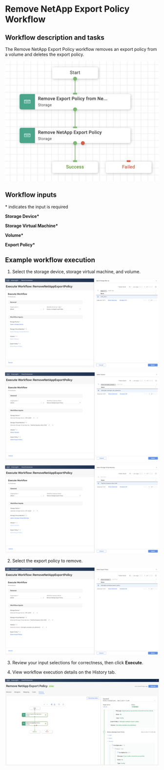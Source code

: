 # Remove NetApp Export Policy Workflow

## Workflow description and tasks

The Remove NetApp Export Policy workflow removes an export policy from a
volume and deletes the export policy.

![](../images/RemoveNetAppExportPolicy/fd51898fdd73f21bb23236ba96f66f6b5ce800f3.png)

## Workflow inputs
\* indicates the input is required

**Storage Device\***

**Storage Virtual Machine\***

**Volume\***

**Export Policy\***

## Example workflow execution

1.  Select the storage device, storage virtual machine, and volume.

![](../images/RemoveNetAppExportPolicy/38f15bb132dcd80fcae94a545a7cca20bcf74c98.png)

![](../images/RemoveNetAppExportPolicy/13287707851fe2b3cab9902ee2d9399a1285931b.png)

![](../images/RemoveNetAppExportPolicy/24141b406df4105e822708bbe3632fc28ba10175.png)

2.  Select the export policy to
    remove.
    
![](../images/RemoveNetAppExportPolicy/761fe9d2f91601838e2a3fc1c8f3429a998803ce.png)

3.  Review your input selections for correctness, then click **Execute**.

4.  View workflow execution details on the History tab.

![](../images/RemoveNetAppExportPolicy/977bf09e71531efbfc8af0e348a2e3bc74d589b1.png)
